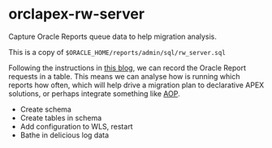 # orclapex-rw-server
Capture Oracle Reports queue data to help migration analysis. 

This is a copy of
`$ORACLE_HOME/reports/admin/sql/rw_server.sql`

Following the instructions in [this blog](http://www.snapdba.com/2016/10/configuring-oracle-reports-server-job-queue-monitoring/#.XUOozegzZaQ), we can record the Oracle Report requests in a table. This means we can analyse how is running which reports how often, which will help drive a migration plan to declarative APEX solutions, or perhaps integrate something like [AOP](https://apexofficeprint.com).

- Create schema
- Create tables in schema
- Add configuration to WLS, restart
- Bathe in delicious log data
